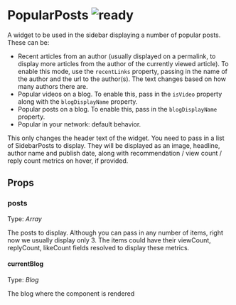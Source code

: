 # PopularPosts ![ready](status-images/ready.svg)

A widget to be used in the sidebar displaying a number of popular posts. These can be:
- Recent articles from an author (usually displayed on a permalink, to display more articles from the author of the currently viewed article). To enable this mode, use the `recentLinks` property, passing in the name of the author and the url to the author(s). The text changes based on how many authors there are.
- Popular videos on a blog. To enable this, pass in the `isVideo` property along with the `blogDisplayName` property.
- Popular posts on a blog. To enable this, pass in the `blogDisplayName` property.
- Popular in your network: default behavior.

This only changes the header text of the widget. You need to pass in a list of SidebarPosts to display. They will be displayed as an image, headline, author name and publish date, along with recommendation / view count / reply count metrics on hover, if provided.

<!-- STORY -->

## Props

### posts

Type: _Array<SidebarPost>_

The posts to display. Although you can pass in any number of items, right now we usually display only 3. The items could have their viewCount, replyCount, likeCount fields resolved to display these metrics.

#### currentBlog

Type: _Blog_

The blog where the component is rendered
